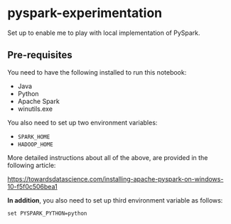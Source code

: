 # pyspark-experimentation
Set up to enable me to play with local implementation of PySpark.

## Pre-requisites

You need to have the following installed to run this notebook:

- Java
- Python
- Apache Spark
- winutils.exe

You also need to set up two environment variables:

- `SPARK_HOME`
- `HADOOP_HOME`

More detailed instructions about all of the above, are provided in the following article:

https://towardsdatascience.com/installing-apache-pyspark-on-windows-10-f5f0c506bea1

**In addition**, you also need to set up third environment variable as follows:

`set PYSPARK_PYTHON=python`

